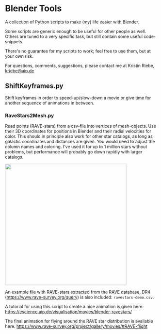

Blender Tools
==============

A collection of Python scripts to make (my) life easier with Blender.

Some scripts are generic enough to be useful for other people as well. Others are tuned to a very specific task, but still contain some useful code-snippets.

There's no guarantee for my scripts to work; feel free to use them, but at your own risk.

For questions, comments, suggestions, please contact me at
Kristin Riebe, kriebe@aip.de


## ShiftKeyframes.py
Shift keyframes in order to speed-up/slow-down a movie
or give time for another sequence of animations in between.

### RaveStars2Mesh.py
Read points (RAVE-stars) from a csv-file into vertices of mesh-objects.
Use their 3D coordinates for positions in Blender and their 
radial velocities for color. This should in principle also work for other star catalogs, as long as galactic coordinates and distances are given. You would need to adjust the column names and coloring.
I've used it for up to 1 million stars without problems, but performance will probably go down rapidly with larger catalogs.

[<img style="width: 400px;" src="https://www.rave-survey.org/project/wp-content/uploads/ravestars-map-zoomout-2d.png"/>](https://www.rave-survey.org/project/wp-content/uploads/ravestars-map-zoomout-2d.png)

An example file with RAVE-stars extracted from the RAVE database, DR4 (https://www.rave-survey.org/query) is also included:
`ravestars-demo.csv`.

A tutorial for using this script to create a nice animation is given here:
https://escience.aip.de/visualisation/movies/blender-ravestars/

The final animation for flying around the RAVE star distribution is available here:
https://www.rave-survey.org/project/gallery/movies/#RAVE-flight


